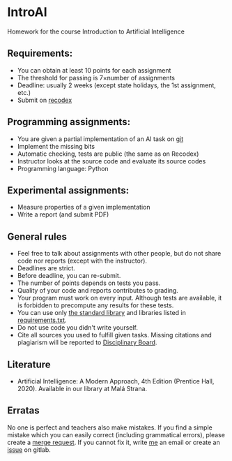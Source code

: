 # IntroAI

Homework for the course Introduction to Artificial Intelligence

## Requirements:

* You can obtain at least 10 points for each assignment
* The threshold for passing is 7×number of assignments
* Deadline: usually 2 weeks (except state holidays, the 1st assignment, etc.)
* Submit on [recodex](https://recodex.mff.cuni.cz)

## Programming assignments:

* You are given a partial implementation of an AI task on [git](https://gitlab.mff.cuni.cz/finkj1am/introai)
* Implement the missing bits
* Automatic checking, tests are public (the same as on Recodex)
* Instructor looks at the source code and evaluate its source codes
* Programming language: Python

## Experimental assignments:

* Measure properties of a given implementation
* Write a report (and submit PDF)

## General rules

* Feel free to talk about assignments with other people, but do not share code nor reports (except with the instructor).
* Deadlines are strict.
* Before deadline, you can re-submit.
* The number of points depends on tests you pass.
* Quality of your code and reports contributes to grading.
* Your program must work on every input. Although tests are available, it is forbidden to precompute any results for these tests.
* You can use only [the standard library](https://docs.python.org/3/library/) and libraries listed in [requirements.txt](https://gitlab.mff.cuni.cz/finkj1am/introai/-/blob/master/requirements.txt).
* Do not use code you didn't write yourself.
* Cite all sources you used to fulfill given tasks. Missing citations and plagiarism will be reported to [Disciplinary Board](https://www.mff.cuni.cz/en/faculty/organizational-structure/department?code=4).

## Literature

* Artificial Intelligence: A Modern Approach, 4th Edition (Prentice Hall, 2020). Available in our library at Malá Strana.

## Erratas

No one is perfect and teachers also make mistakes. If you find a simple mistake which you can easily correct (including grammatical errors), please create a [merge request](https://docs.gitlab.com/ee/user/project/merge_requests/). If you cannot fix it, write [me](https://ktiml.mff.cuni.cz/~fink/) an email or create an [issue](https://docs.gitlab.com/ee/user/project/issues/) on gitlab.
